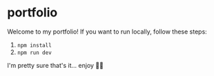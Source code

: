 # portfolio

Welcome to my portfolio! If you want to run locally, follow these steps:

1. `npm install`
2. `npm run dev`

I'm pretty sure that's it... enjoy 🧑‍💻
